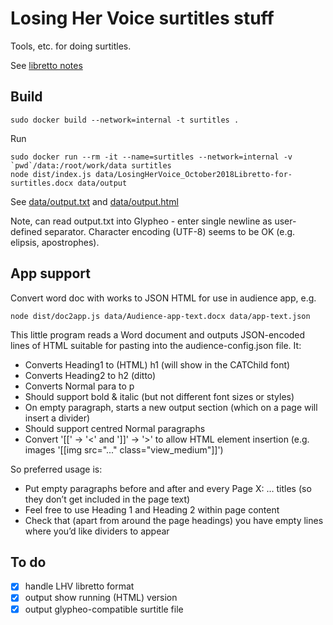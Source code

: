 # Losing Her Voice surtitles stuff

Tools, etc. for doing surtitles.

See [libretto notes](../docs/libretto.md)

## Build

```
sudo docker build --network=internal -t surtitles .
```

Run
```
sudo docker run --rm -it --name=surtitles --network=internal -v `pwd`/data:/root/work/data surtitles
node dist/index.js data/LosingHerVoice_October2018Libretto-for-surtitles.docx data/output
```

See [data/output.txt](data/output.txt) and [data/output.html](data/output.html)

Note, can read output.txt into Glypheo - enter single newline as user-defined separator. 
Character encoding (UTF-8) seems to be OK (e.g. elipsis, apostrophes).

## App support

Convert word doc with works to JSON HTML for use in audience app, e.g.
```
node dist/doc2app.js data/Audience-app-text.docx data/app-text.json
```

This little program reads a Word document and outputs JSON-encoded lines
of HTML suitable for pasting into the audience-config.json file.
It:
- Converts Heading1 to (HTML) h1 (will show in the CATChild font)
- Converts Heading2 to h2 (ditto)
- Converts Normal para to p
- Should support bold & italic (but not different font sizes or styles)
- On empty paragraph, starts a new output section (which on a page will insert a divider)
- Should support centred Normal paragraphs
- Convert '[[' -> '<' and ']]' -> '>' to allow HTML element insertion (e.g. images '[[img src="..." class="view_medium"]]')

So preferred usage is:
- Put empty paragraphs before and after and every Page X: … titles (so they don’t get included in the page text)
- Feel free to use Heading 1 and Heading 2 within page content
- Check that (apart from around the page headings) you have empty lines where you’d like dividers to appear

## To do

- [x] handle LHV libretto format
- [x] output show running (HTML) version
- [x] output glypheo-compatible surtitle file
